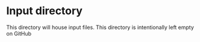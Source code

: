 # Input directory

This directory will house input files.
This directory is intentionally left empty on GitHub
